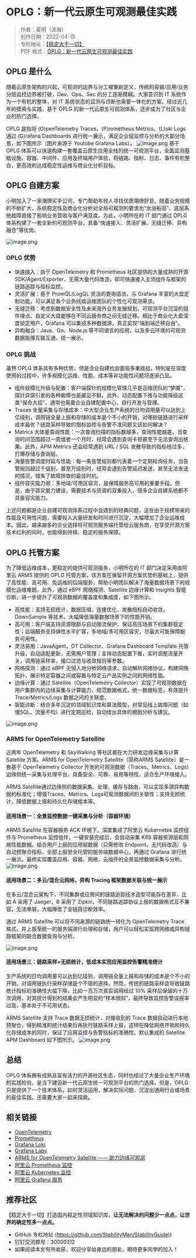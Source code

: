 # OPLG：新一代云原生可观测最佳实践

> 作者：夏明（涯海）    
> 创作日期：2022-04-15  
> 专栏地址：[【稳定大于一切】](https://github.com/StabilityMan/StabilityGuide)  
> PDF 格式：[OPLG：新一代云原生可观测最佳实践](https://github.com/StabilityMan/StabilityGuide/blob/master/docs/processing/monitor/pdf/OPLG：新一代云原生可观测最佳实践.pdf)  

## OPLG 是什么
随着云原生架构的兴起，可观测的边界与分工被重新定义，传统的容器/应用/业务分层监控边界被打破，Dev、Ops、Sec 的分工逐渐模糊。大家意识到 IT 系统作为一个有机的整体，对 IT 系统状态的监测与诊断也需要一体化的方案。经过近几年的摸索与实践，基于 OPLG 的新一代云原生可观测体系，逐步成为了社区与企业的热门选择。

OPLG 是指将 (O)penTelemetry Traces、(P)rometheus Metrics、(L)oki Logs 通过 (G)rafana Dashboards 进行统一展示，满足企业级监控与分析的大部分场景，如下图所示（图片来源于 Youtobe Grafana Labs）。
![image.png](image/OPLG_1.png)
基于 OPLG 体系可以快速构建一套覆盖云原生应用全栈的统一可观测平台，全面监测基础设施、容器、中间件、应用及终端用户体验，将链路、指标、日志、事件有机整合，更高效的达成稳定性运维与商业化分析目标。

## OPLG 自建方案

小明加入了一家潮牌买手公司，专门帮助年轻人寻找优质潮牌好货。随着业务规模的不断扩大，系统稳定性及商业化分析对全局可观测的要求也“水涨船高”，底层系统故障直接了影响业务营收与客户满意度。为此，小明所在的 IT 部门通过 OPLG 体系构建了一套全新的可观测平台，具备“快速接入、灵活扩展、无缝迁移、异构融合”等优势。

![image.png](image/OPLG_2.png)

### OPLG 优势

- 快速接入：由于 OpenTelemetry 和 Prometheus 社区提供的大量成熟的开源 SDK/Agent/Exporter，无需大量代码改造，即可快速接入主流组件与框架的链路追踪与指标监控。
- 灵活扩展：基于 PromQL/LogQL 灵活的查询语法，与 Grafana 丰富的大盘定制功能，可以满足各个业务线或运维团队的个性化可观测需求。
- 无缝迁移：考虑到数据安全性及未来海外业务发展规划，可观测平台沉淀的组件埋点、自定义大盘能够在不同云服务商之间无缝迁移。相比于商业化大盘深度锁定用户，Grafana 可以集成多种数据源，真正实现“端到端迁移自由”。
- 异构融合：Java、Go、Node.js 等不同语言的应用，以及多云环境的可观测数据能够互联互通，统一展示。


### OPLG 挑战

虽然 OPLG 体系具有多种优势，但是企业自建也会面临多重挑战，特别是在深度使用的过程中，许多规模化运维、性能、成本等非功能性问题将逐渐凸显。

- 组件规模化升级与配置：客户端探针的规模化管理几乎是运维团队的“梦魇”，探针异常引发的各种故障也是屡见不鲜。此外，动态配置下推与功能降级这类“保命大招”，通常也需要企业自建配置中心，自行开发与管理。
- Traces 全量采集与存储成本：中大型企业生产系统的日均调用量可以达到上亿级别，调用链全量上报和存储的成本是个不小的开销，对哪些链路进行采样成本最优？链路采样导致的指标监控与告警不准问题又该如何解决？
- Metrics 大体量查询性能：一次查询扫描的指标数越多，查询性能越差。当查询时间范围超过一周或者一个月时，经常会遇到查询卡顿甚至于无法查询出结果。此外，APM Metrics 还会经常遇到 URL / SQL 发散导致的指标线过多，打爆存储与查询层。
- 海量告警调度时延与性能：每一条告警规则都代表着一个定期轮询任务，当告警规则超过千级别，甚至万级别时，经常会遇到告警延迟发送，甚至无法发送的情况，错失了故障排查的最佳时机。
- 组件容灾能力弱：多地域/可用区容灾，是保障服务高可用的重要手段。但是，由于容灾能力建设，需要技术与资源的双重投入，很多企业自建系统都不具备容灾能力。

上述问题都是企业自建可观测体系过程中会遇到的经典问题，这些由于规模带来的性能及可用性问题，需要投入大量研发和时间进行沉淀，大幅增加了企业运维成本。因此，越来越多的企业选择将可观测服务端托管给云服务商，在享受开源方案技术红利的同时，也能得到持续、稳定的服务保障。

## OPLG 托管方案
为了降低运维成本，更稳定的提供可观测服务，小明所在的 IT 部门决定采用由阿里云 ARMS 提供的 OPLG 托管方案，该方案在保留开源方案优势的基础上，提供了高性能、高可用、免运维的后端服务，帮助小明团队解决了海量数据场景下的规模化运维难题。此外，通过 eBPF 网络探测、Satellite 边缘计算和 Insights 智能诊断，进一步提升了可观测数据的覆盖度和集成度，如下图所示。

- 高性能：支持无损统计，数据压缩，连接优化，发散指标自动收敛，DownSample 等技术，大幅降低海量数据场景下的性能开销。
- 高可用：客户端支持资源限额与自动限流保护，保证高压场景下的集群稳定性；后端服务支持弹性水平扩容，多地域/多可用区容灾，尽最大可能保障服务可用性。
- 灵活易用：JavaAgent、OT Collector、Grafana Dashboard Template 托管升级，自动适配更新，无需用户管理；支持动态配置下推，实时调整流量开关，调用链采样率，接口过滤与收敛规则等参数。
- 网络探测：通过 eBPF 无侵入地分析网络请求，自动解析网络协议，构建网络拓扑，展示特定容器之间或容器与特定云产品实例之间的网络性能。
- 边缘计算：通过 Satellite（OpenTelemetry Collector）实现了可观测数据在用户集群内的边缘采集与计算能力，规范数据格式，统一数据标签，有效提升 Trace/Metrics/Logs 数据之间的关联度。
- 智能诊断：结合多年沉淀的领域知识库和算法模型，对常见线上故障问题（如慢SQL、流量不均）进行定期巡检，自动给出具体的根因分析与建议。

![image.png](image/OPLG_3.png)

### ARMS for OpenTelemetry Satellite
近两年 OpenTelemetry 和 SkyWalking 等社区都在大力研发边缘采集与计算 Satellite 方案。ARMS for OpenTelemetry Satellite（简称ARMS Satellite）是一套基于 OpenTelemetry Collector 开发的可观测数据（Traces、Metrics、Logs）边缘侧统一采集与处理平台，具备安全、可靠、易用等特性，适合生产环境接入。

ARMS Satellite通过边缘侧的数据采集、处理、缓存与路由，可以实现多源异构数据的标准化；增强Traces、Metrics、Logs可观测数据间的关联性；支持无损统计，降低数据上报和持久化存储成本等。

#### 适用场景一：全景监控数据一键采集与分析（容器环境）
ARMS Satellite 在容器服务 ACK 环境下，深度集成了阿里云 Kubernetes 监控组件与 Prometheus 监控组件，一键安装完成后，会自动采集 K8S 容器资源层和网络性能数据。结合用户上报的应用层数据（只需修改 Endpoint，无代码改造）与自动预聚合指标，全部上报至全托管的服务端数据中心，再通过 Grafana 进行统一展示。最终实现覆盖应用、容器、网络、云组件的全景监控数据采集与分析。
![image.png](image/OPLG_4.png)
#### 适用场景二：多云/混合云网络，异构 Tracing 框架数据关联与统一展示
在多云/混合云架构下，不同集群或应用间的链路追踪技术选型可能存在差异，比如 A 采用了 Jaeger，B 采用了 Zipkin，不同链路追踪协议上报的数据格式互不兼容，无法串联，大幅降低了全链路诊断效率。

通过 ARMS Satellite 可以将不同来源的链路统一转化为 OpenTelemetry Trace 格式，并上报至统一的服务端进行处理和存储，用户可以轻松实现跨网络或异构链路框架的联合数据查询与分析。

![image.png](image/OPLG_5.png)
#### 适用场景三：链路采样+无损统计，低成本实现应用监控告警精准统计
生产系统的日均调用量可以达到亿级别，调用链全量上报和存储的成本是个不小的开销，对调用链执行采样存储是个不错的选择。然而，传统的链路采样会导致链路统计指标的准确性大幅下降，比如一百万次真实调用经过 10% 采样后保留的十万次调用，对其统计得到的结果会产生明显的“样本倾斜”，最终导致监控告警误报率过高，基本处于不可用状态。

ARMS Satellite 支持 Trace 数据无损统计，对接收到的 Trace 数据自动进行本地预聚合，得到精准的统计结果后再执行链路采样上报，这样在降低网络开销和持久化存储成本的同时，保证了应用监控与告警指标的准确性。默认集成的 Satellite APM Dashboard 如下图所示。
![image.png](image/OPLG_6.png)

## 总结
OPLG 体系拥有成熟且富有活力的开源社区生态，同时也经过了大量企业生产环境的实践检验，是当下建设新一代云原生统一可观测平台的热门选择。但是，OPLG 只是提供了一个技术体系，如何灵活运用，解决实际问题，沉淀出通用行业或场景的最佳实践，还需要大家一起来探索。


## 相关链接

- [OpenTelemetry](https://opentelemetry.io/)
- [Prometheus](https://prometheus.io/)
- [Grafana Loki](https://grafana.com/oss/loki/)
- [Grafana Labs](https://grafana.com/)
- [ARMS for OpenTelemetry Satellite  —— 助力边缘可观测](https://help.aliyun.com/document_detail/418462.html)
- [阿里云 Prometheus 监控](https://help.aliyun.com/document_detail/195983.html)
- [阿里云 Kubernetes 监控](https://help.aliyun.com/document_detail/260777.html)
- [阿里云 Grafana 服务](https://help.aliyun.com/document_detail/311928.html)


## 推荐社区
【稳定大于一切】打造国内稳定性领域知识库，**让无法解决的问题少一点点，让世界的确定性多一点点。**

- GitHub 专栏地址 ([https://github.com/StabilityMan/StabilityGuide)](https://github.com/StabilityMan/StabilityGuide))
- 钉钉交流群号：30000312
- 如果阅读本文有所收获，欢迎分享给身边的朋友，期待更多同学的加入！
